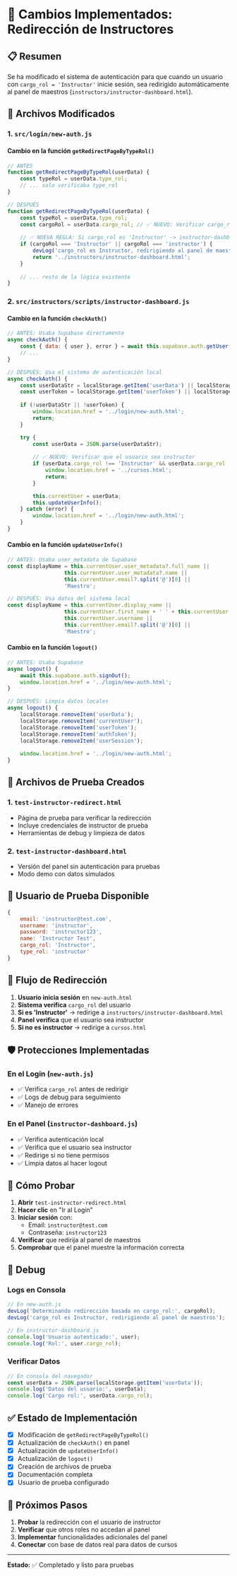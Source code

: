 # 🔄 Cambios Implementados: Redirección de Instructores

## 📋 Resumen

Se ha modificado el sistema de autenticación para que cuando un usuario con `cargo_rol = 'Instructor'` inicie sesión, sea redirigido automáticamente al panel de maestros (`instructors/instructor-dashboard.html`).

## 🔧 Archivos Modificados

### 1. `src/login/new-auth.js`

#### Cambio en la función `getRedirectPageByTypeRol()`
```javascript
// ANTES
function getRedirectPageByTypeRol(userData) {
    const typeRol = userData.type_rol;
    // ... solo verificaba type_rol
}

// DESPUÉS
function getRedirectPageByTypeRol(userData) {
    const typeRol = userData.type_rol;
    const cargoRol = userData.cargo_rol; // ✅ NUEVO: Verificar cargo_rol
    
    // ✅ NUEVA REGLA: Si cargo_rol es 'Instructor' -> instructor-dashboard.html
    if (cargoRol === 'Instructor' || cargoRol === 'instructor') {
        devLog('cargo_rol es Instructor, redirigiendo al panel de maestros');
        return '../instructors/instructor-dashboard.html';
    }
    
    // ... resto de la lógica existente
}
```

### 2. `src/instructors/scripts/instructor-dashboard.js`

#### Cambio en la función `checkAuth()`
```javascript
// ANTES: Usaba Supabase directamente
async checkAuth() {
    const { data: { user }, error } = await this.supabase.auth.getUser();
    // ...
}

// DESPUÉS: Usa el sistema de autenticación local
async checkAuth() {
    const userDataStr = localStorage.getItem('userData') || localStorage.getItem('currentUser');
    const userToken = localStorage.getItem('userToken') || localStorage.getItem('authToken');
    
    if (!userDataStr || !userToken) {
        window.location.href = '../login/new-auth.html';
        return;
    }

    try {
        const userData = JSON.parse(userDataStr);
        
        // ✅ NUEVO: Verificar que el usuario sea instructor
        if (userData.cargo_rol !== 'Instructor' && userData.cargo_rol !== 'instructor') {
            window.location.href = '../cursos.html';
            return;
        }

        this.currentUser = userData;
        this.updateUserInfo();
    } catch (error) {
        window.location.href = '../login/new-auth.html';
    }
}
```

#### Cambio en la función `updateUserInfo()`
```javascript
// ANTES: Usaba user_metadata de Supabase
const displayName = this.currentUser.user_metadata?.full_name || 
                  this.currentUser.user_metadata?.name || 
                  this.currentUser.email?.split('@')[0] || 
                  'Maestro';

// DESPUÉS: Usa datos del sistema local
const displayName = this.currentUser.display_name || 
                  this.currentUser.first_name + ' ' + this.currentUser.last_name ||
                  this.currentUser.username || 
                  this.currentUser.email?.split('@')[0] || 
                  'Maestro';
```

#### Cambio en la función `logout()`
```javascript
// ANTES: Usaba Supabase
async logout() {
    await this.supabase.auth.signOut();
    window.location.href = '../login/new-auth.html';
}

// DESPUÉS: Limpia datos locales
async logout() {
    localStorage.removeItem('userData');
    localStorage.removeItem('currentUser');
    localStorage.removeItem('userToken');
    localStorage.removeItem('authToken');
    localStorage.removeItem('userSession');
    
    window.location.href = '../login/new-auth.html';
}
```

## 🧪 Archivos de Prueba Creados

### 1. `test-instructor-redirect.html`
- Página de prueba para verificar la redirección
- Incluye credenciales de instructor de prueba
- Herramientas de debug y limpieza de datos

### 2. `test-instructor-dashboard.html`
- Versión del panel sin autenticación para pruebas
- Modo demo con datos simulados

## 👤 Usuario de Prueba Disponible

```javascript
{
    email: 'instructor@test.com',
    username: 'instructor',
    password: 'instructor123',
    name: 'Instructor Test',
    cargo_rol: 'Instructor',
    type_rol: 'instructor'
}
```

## 🔄 Flujo de Redirección

1. **Usuario inicia sesión** en `new-auth.html`
2. **Sistema verifica** `cargo_rol` del usuario
3. **Si es 'Instructor'** → redirige a `instructors/instructor-dashboard.html`
4. **Panel verifica** que el usuario sea instructor
5. **Si no es instructor** → redirige a `cursos.html`

## 🛡️ Protecciones Implementadas

### En el Login (`new-auth.js`)
- ✅ Verifica `cargo_rol` antes de redirigir
- ✅ Logs de debug para seguimiento
- ✅ Manejo de errores

### En el Panel (`instructor-dashboard.js`)
- ✅ Verifica autenticación local
- ✅ Verifica que el usuario sea instructor
- ✅ Redirige si no tiene permisos
- ✅ Limpia datos al hacer logout

## 🧪 Cómo Probar

1. **Abrir** `test-instructor-redirect.html`
2. **Hacer clic** en "Ir al Login"
3. **Iniciar sesión** con:
   - Email: `instructor@test.com`
   - Contraseña: `instructor123`
4. **Verificar** que redirija al panel de maestros
5. **Comprobar** que el panel muestre la información correcta

## 🐛 Debug

### Logs en Consola
```javascript
// En new-auth.js
devLog('Determinando redirección basada en cargo_rol:', cargoRol);
devLog('cargo_rol es Instructor, redirigiendo al panel de maestros');

// En instructor-dashboard.js
console.log('Usuario autenticado:', user);
console.log('Rol:', user.cargo_rol);
```

### Verificar Datos
```javascript
// En consola del navegador
const userData = JSON.parse(localStorage.getItem('userData'));
console.log('Datos del usuario:', userData);
console.log('Cargo rol:', userData.cargo_rol);
```

## ✅ Estado de Implementación

- [x] Modificación de `getRedirectPageByTypeRol()`
- [x] Actualización de `checkAuth()` en panel
- [x] Actualización de `updateUserInfo()`
- [x] Actualización de `logout()`
- [x] Creación de archivos de prueba
- [x] Documentación completa
- [x] Usuario de prueba configurado

## 🚀 Próximos Pasos

1. **Probar** la redirección con el usuario de instructor
2. **Verificar** que otros roles no accedan al panel
3. **Implementar** funcionalidades adicionales del panel
4. **Conectar** con base de datos real para datos de cursos

---

**Estado:** ✅ Completado y listo para pruebas
